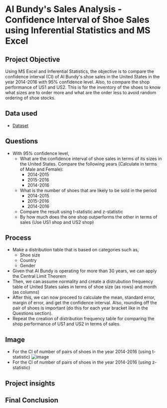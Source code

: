 # Al Bundy's Sales Analysis - Confidence Interval of Shoe Sales using Inferential Statistics and MS Excel
## Project Objective
Using MS Excel and Inferential Statistics, the objective is to compare the confidence interval (CI) of Al Bundy's shoe sales in the United States in the year 2014-2016 with 95% confidence level. Also, to compare the shop performance of US1 and US2. This is for the inventory of  the shoes to know what sizes are to order more and what are the order less to avoid random ordering of shoe stocks.

## Data used
- <a href = "https://github.com/pagonzales/Inferential_Statistics_Al-Bundy_Shoe_Sales_Analysis/blob/main/AI%20Bundy%20Dataset.xlsx">Dataset</a>
## Questions
- With 95% confidence level,
  - What are the confidence interval of shoe sales in terms of its sizes in the United States. Compare the following years (Calculate in terms of Male and Female):
    - 2014-2015
    - 2015-2016
    - 2014-2016
  - What is the number of shoes that are likely to be sold in the period 
    - 2014-2015
    - 2015-2016
    - 2014-2016
  - Compare the result using t-statistic and z-statistic
  - By how much does the one shop outperforms the other in terms of sales (Use US1 shop and US2 shop)

## Process
- Make a distribution table that is based on categories such as,
  - Shoe size
  - Country
  - Gender
- Given that Al Bundy is operating for more than 30 years, we can apply the Central Limit Theorem
- Then, we can assume normality and create a distrubution frequency table of United States sales in terms of shoe size (as rows) and month (as columns)
- After this, we can now proceed to calculate the mean, standard error, margin of error, and get the confidence interval. Also, rounding off the pair of shoes is important (do this for each year bracket like in the Questions section).
- Repeat the creation of distribution frequency table for comparing the shop performance of US1 and US2 in terms of sales.

## Image
- For the CI of number of pairs of shoes in the year 2014-2016 (using t-statistic)
![image](https://github.com/user-attachments/assets/6ca0a471-29d8-4161-bfcb-09974e2cf103)
- For the CI of number of pairs of shoes in the year 2014-2016 (using z-statistic)
## Project insights

## Final Conclusion
